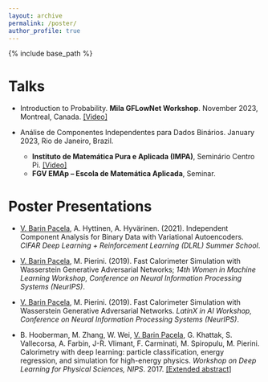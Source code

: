 ```yaml
---
layout: archive
permalink: /poster/
author_profile: true
---
```

{% include base_path %}

Talks
=====
* Introduction to Probability. **Mila GFLowNet Workshop**. November 2023, Montreal, Canada. [[Video]](https://youtu.be/HHwhQx7W8jg?t=2863)

* Análise de Componentes Independentes para Dados Binários. January 2023, Rio de Janeiro, Brazil.
  - **Instituto de Matemática Pura e Aplicada (IMPA)**, Seminário Centro Pi. [[Video]](https://www.youtube.com/watch?v=L4PvFaKs_eE&list=PLo4jXE-LdDTQ0Ujvto1jy-XjOKW4Ozs2h)
  - **FGV EMAp – Escola de Matemática Aplicada**, Seminar.

Poster Presentations
=====

* <u>V. Barin Pacela</u>, A. Hyttinen, A. Hyvärinen. (2021). Independent Component Analysis for Binary Data with Variational Autoencoders. <i>CIFAR Deep Learning + Reinforcement Learning (DLRL) Summer School</i>.

* <u>V. Barin Pacela</u>, M. Pierini. (2019). Fast Calorimeter Simulation with Wasserstein Generative Adversarial Networks; <i>14th Women in Machine Learning Workshop, Conference on Neural Information Processing Systems (NeurIPS)</i>.

* <u>V. Barin Pacela</u>, M. Pierini. (2019). Fast Calorimeter Simulation with Wasserstein Generative Adversarial Networks. <i>LatinX in AI Workshop, Conference on Neural Information Processing Systems (NeurIPS)</i>.

* B. Hooberman, M. Zhang, W. Wei, <u>V. Barin Pacela</u>, G. Khattak, S. Vallecorsa, A. Farbin, J-R. Vlimant, F. Carminati, M. Spiropulu, M. Pierini. Calorimetry with deep learning: particle classification, energy regression, and simulation for high-energy physics. <i>Workshop on Deep Learning for Physical Sciences, NIPS</i>. 2017. [[Extended abstract]](https://dl4physicalsciences.github.io/files/nips_dlps_2017_15.pdf)
